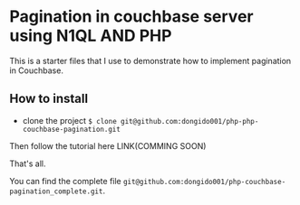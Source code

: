 # Pagination in couchbase server using N1QL AND PHP 

<div>
   This is a starter files that I use to demonstrate how to implement pagination in Couchbase.
</div> 

## How to install

- clone the project
    `$ clone git@github.com:dongido001/php-php-couchbase-pagination.git`

Then follow the tutorial here LINK(COMMING SOON) <br />

That's all. <br />

You can find the complete file `git@github.com:dongido001/php-couchbase-pagination_complete.git`.
